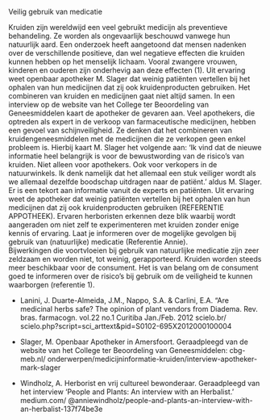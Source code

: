 Veilig gebruik van medicatie

Kruiden zijn wereldwijd een veel gebruikt medicijn als preventieve behandeling.  Ze worden als ongevaarlijk beschouwd vanwege hun natuurlijk aard. Een onderzoek heeft aangetoond dat mensen nadenken over de verschillende positieve, dan wel negatieve effecten die kruiden kunnen hebben op het menselijk lichaam. Vooral zwangere vrouwen, kinderen en ouderen zijn onderhevig aan deze effecten (1). Uit ervaring weet openbaar apotheker M. Slager dat weinig patiënten vertellen bij het ophalen van hun medicijnen dat zij ook kruidenproducten gebruiken.
Het combineren van kruiden en medicijnen gaat niet altijd samen. In een interview op de website van het College ter Beoordeling van Geneesmiddelen kaart de apotheker de gevaren aan. Veel apothekers, die optreden als expert in de verkoop van farmaceutische medicijnen, hebben een gevoel van schijnveiligheid. Ze denken dat het combineren van kruidengeneesmiddelen met de medicijnen die ze verkopen geen enkel probleem is. Hierbij kaart M. Slager het volgende aan: 
‘Ik vind dat de nieuwe informatie heel belangrijk is voor de bewustwording van de risico’s van kruiden. Niet alleen voor apothekers. Ook voor verkopers in de natuurwinkels. Ik denk namelijk dat het allemaal een stuk veiliger wordt als we allemaal dezelfde boodschap uitdragen naar de patiënt.’ aldus M. Slager. 
Er is een tekort aan informatie vanuit de experts en patiënten. Uit ervaring weet de apotheker dat weinig patiënten vertellen bij het ophalen van hun medicijnen dat zij ook kruidenproducten gebruiken (REFERENTIE APPOTHEEK). Ervaren herboristen erkennen deze blik waarbij wordt aangeraden om niet zelf te experimenteren met kruiden zonder enige kennis of ervaring. Laat je informeren over de mogelijke gevolgen bij gebruik van (natuurlijke) medicatie (Referentie Annie).  
Bijwerkingen die voortvloeien bij gebruik van natuurlijke medicatie zijn zeer zeldzaam en worden niet, tot weinig, gerapporteerd. Kruiden worden steeds meer beschikbaar voor de consument. Het is van belang om de consument goed te informeren over de risico’s bij gebruik om de veiligheid  te kunnen waarborgen (referentie 1). 

* Lanini, J. Duarte-Almeida, J.M., Nappo, S.A. & Carlini, E.A. “Are medicinal herbs safe? The opinion of plant vendors from Diadema. Rev. bras. farmacogn. vol.22 no.1 Curitiba Jan./Feb. 2012 scielo.br/ scielo.php?script=sci_arttext&pid=S0102-695X2012000100004

* Slager, M. Openbaar Apotheker in Amersfoort. Geraadpleegd  van de website van het College ter Beoordeling van Geneesmiddelen: cbg-meb.nl/ onderwerpen/medicijninformatie-kruiden/interview-apotheker-mark-slager

* Windholz, A. Herborist en vrij cultureel bewonderaar. Geraadpleegd van het interview  ‘People and Plants: An interview with an Herbalist.’ medium.com/ @anniewindholz/people-and-plants-an-interview-with-an-herbalist-137f74be3e

